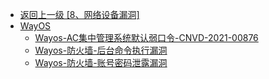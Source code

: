 - [返回上一级 [8、网络设备漏洞]](/8、网络设备漏洞)
- [WayOS](/8、网络设备漏洞/WayOS/)
  - [Wayos-AC集中管理系统默认弱口令-CNVD-2021-00876](/8、网络设备漏洞/WayOS/Wayos-AC集中管理系统默认弱口令-CNVD-2021-00876.md)
  - [Wayos-防火墙-后台命令执行漏洞](/8、网络设备漏洞/WayOS/Wayos-防火墙-后台命令执行漏洞.md)
  - [Wayos-防火墙-账号密码泄露漏洞](/8、网络设备漏洞/WayOS/Wayos-防火墙-账号密码泄露漏洞.md)
